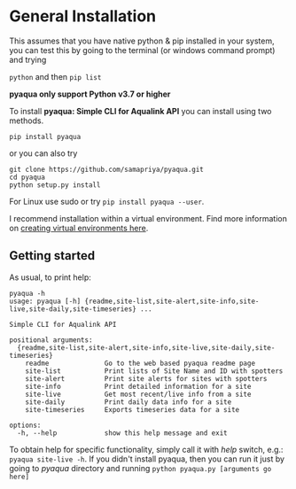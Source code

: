 # General Installation

This assumes that you have native python & pip installed in your system, you can test this by going to the terminal (or windows command prompt) and trying

```python``` and then ```pip list```

**pyaqua only support Python v3.7 or higher**

To install **pyaqua: Simple CLI for Aqualink API** you can install using two methods.

```pip install pyaqua```

or you can also try

```
git clone https://github.com/samapriya/pyaqua.git
cd pyaqua
python setup.py install
```
For Linux use sudo or try ```pip install pyaqua --user```.

I recommend installation within a virtual environment. Find more information on [creating virtual environments here](https://docs.python.org/3/library/venv.html).

## Getting started

As usual, to print help:

```
pyaqua -h
usage: pyaqua [-h] {readme,site-list,site-alert,site-info,site-live,site-daily,site-timeseries} ...

Simple CLI for Aqualink API

positional arguments:
  {readme,site-list,site-alert,site-info,site-live,site-daily,site-timeseries}
    readme              Go to the web based pyaqua readme page
    site-list           Print lists of Site Name and ID with spotters
    site-alert          Print site alerts for sites with spotters
    site-info           Print detailed information for a site
    site-live           Get most recent/live info from a site
    site-daily          Print daily data info for a site
    site-timeseries     Exports timeseries data for a site

options:
  -h, --help            show this help message and exit
```

To obtain help for specific functionality, simply call it with _help_ switch, e.g.: `pyaqua site-live -h`. If you didn't install pyaqua, then you can run it just by going to *pyaqua* directory and running `python pyaqua.py [arguments go here]`
